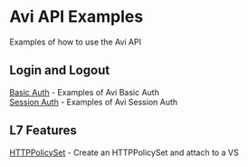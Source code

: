 # Avi API Examples
Examples of how to use the Avi API

## Login and Logout
[Basic Auth](https://github.com/canad1an/avi_api_examples/blob/main/basic_auth.md) - Examples of Avi Basic Auth   
[Session Auth](https://github.com/canad1an/avi_api_examples/blob/main/session_auth.md) - Examples of Avi Session Auth

## L7 Features
[HTTPPolicySet](https://github.com/canad1an/avi_api_examples/blob/main/httppolicyset.md) - Create an HTTPPolicySet and attach to a VS
